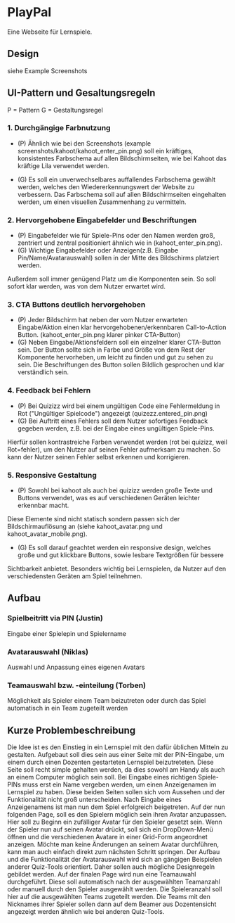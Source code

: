# PlayPal

Eine Webseite für Lernspiele.

## Design

siehe Example Screenshots

## UI-Pattern und Gesaltungsregeln

P = Pattern G = Gestaltungsregel

### 1. Durchgängige Farbnutzung

- (P) Ähnlich wie bei den Screenshots (example screenshots/kahoot/kahoot_enter_pin.png)
soll ein kräftiges, konsistentes Farbschema auf allen Bildschirmseiten, wie bei Kahoot das kräftige Lila verwendet werden.

- (G) Es soll ein unverwechselbares auffallendes Farbschema gewählt werden, welches den Wiedererkennungswert der Website zu verbessern.
Das Farbschema soll auf allen Bildschirmseiten eingehalten werden, um einen visuellen Zusammenhang zu vermitteln.

### 2. Hervorgehobene Eingabefelder und Beschriftungen

- (P) Eingabefelder wie für Spiele-Pins oder den Namen werden groß, zentriert und zentral positioniert ähnlich wie in (kahoot_enter_pin.png).
- (G) Wichtige Eingabefelder oder Anzeigen(z.B. Eingabe Pin/Name/Avatarauswahl) sollen in der Mitte des Bildschirms platziert werden. 

Außerdem soll immer genügend Platz um die Komponenten sein. So soll sofort klar werden, was von dem Nutzer erwartet wird. 

### 3. CTA Buttons deutlich hervorgehoben

- (P) Jeder Bildschirm hat neben der vom Nutzer erwarteten Eingabe/Aktion einen klar hervorgehobenen/erkennbaren Call-to-Action Button. (kahoot_enter_pin.png klarer pinker CTA-Button)
- (G) Neben Eingabe/Aktionsfeldern soll ein einzelner klarer CTA-Button sein. Der Button sollte sich in Farbe und Größe von dem Rest der Komponente
hervorheben, um leicht zu finden und gut zu sehen zu sein. Die Beschriftungen des Button sollen Bildlich gesprochen und klar verständlich sein.

### 4. Feedback bei Fehlern

- (P) Bei Quizizz wird bei einem ungültigen Code eine Fehlermeldung in Rot ("Ungültiger Spielcode") angezeigt (quizezz.entered_pin.png)
- (G) Bei Auftritt eines Fehlers soll dem Nutzer sofortiges Feedback gegeben werden, z.B. bei der Eingabe eines ungültigen Spiele-Pins.

Hierfür sollen kontrastreiche Farben verwendet werden (rot bei quizizz, weil Rot=fehler), um den Nutzer auf seinen Fehler aufmerksam zu machen. 
So kann der Nutzer seinen Fehler selbst erkennen und korrigieren.

### 5. Responsive Gestaltung

- (P) Sowohl bei kahoot als auch bei quizizz werden große Texte und Buttons verwendet, was es auf verschiedenen Geräten leichter erkennbar macht. 

Diese Elemente sind nicht statisch sondern passen sich der Bildschirmauflösung an (siehe kahoot_avatar.png und kahoot_avatar_mobile.png).

- (G) Es soll darauf geachtet werden ein responsive design, welches große und gut klickbare Buttons, sowie lesbare Textgrößen für bessere

Sichtbarkeit anbietet. Besonders wichtig bei Lernspielen, da Nutzer auf den verschiedensten Geräten am Spiel teilnehmen. 

## Aufbau 

### Spielbeitritt via PIN (Justin)

Eingabe einer Spielepin und Spielername

### Avatarauswahl (Niklas)

Auswahl und Anpassung eines eigenen Avatars

### Teamauswahl bzw. -einteilung (Torben)

Möglichkeit als Spieler einem Team beizutreten oder durch das Spiel automatisch in ein Team zugeteilt werden

## Kurze Problembeschreibung

Die Idee ist es den Einstieg in ein Lernspiel mit den dafür üblichen Mitteln zu gestalten. 
Aufgebaut soll dies sein aus einer Seite mit der PIN-Eingabe, um einem durch einen Dozenten gestarteten 
Lernspiel beizutreteten. Diese Seite soll recht simple gehalten werden, da dies sowohl am Handy als auch
an einem Computer möglich sein soll. Bei Eingabe eines richtigen Spiele-PINs muss erst ein Name vergeben
werden, um einen Anzeigenamen im Lernspiel zu haben. Diese beiden Seiten sollen sich vom Aussehen und der
Funktionalität nicht groß unterscheiden. Nach Eingabe eines Anzeigenamens ist man nun dem Spiel erfolgreich
beigetreten. Auf der nun folgenden Page, soll es den Spielern möglich sein ihren Avatar anzupassen.
Hier soll zu Beginn ein zufälliger Avatar für den Spieler gesetzt sein. Wenn der Spieler nun auf seinen
Avatar drückt, soll sich ein DropDown-Menü öffnen und die verschiedenen Avatare in einer Grid-Form 
angeordnet anzeigen. Möchte man keine Änderungen an seinem Avatar durchführen, kann man auch einfach direkt 
zum nächsten Schritt springen. Der Aufbau und die Funktionalität der Avatarauswahl wird sich an gängigen 
Beispielen anderer Quiz-Tools orientiert. Daher sollen auch mögliche Designregeln gebildet werden. Auf der 
finalen Page wird nun eine Teamauwahl durchgeführt. Diese soll automatisch nach der ausgewählten Teamanzahl
oder manuell durch den Spieler ausgewählt werden. Die Spieleranzahl soll hier auf die ausgewählten Teams
zugeteilt werden. Die Teams mit den Nicknames ihrer Spieler sollen dann auf dem Beamer aus Dozentensicht
angezeigt werden ähnlich wie bei anderen Quiz-Tools.
